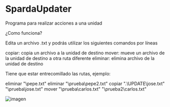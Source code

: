 # SpardaUpdater
Programa para realizar acciones a una unidad

¿Como funciona?

Edita un archivo .txt y podrás utilizar los siguientes comandos por líneas

copiar: copia un archivo a la unidad de destino
mover: mueve un archivo de la unidad de destino a otra ruta diferente
eliminar: elimina archivo de la unidad de destino

Tiene que estar entrecomillado las rutas, ejemplo:

eliminar "\pepe.txt"
eliminar "\prueba\pepe2.txt"
copiar ".\UPDATE\jose.txt" "\prueba\jose.txt"
mover "\prueba\carlos.txt" "\prueba2\carlos.txt"

![imagen](https://github.com/SpardaHunter/SpardaUpdater/assets/155873668/24a96245-35e5-4358-a03f-45c4cecb9be5)

